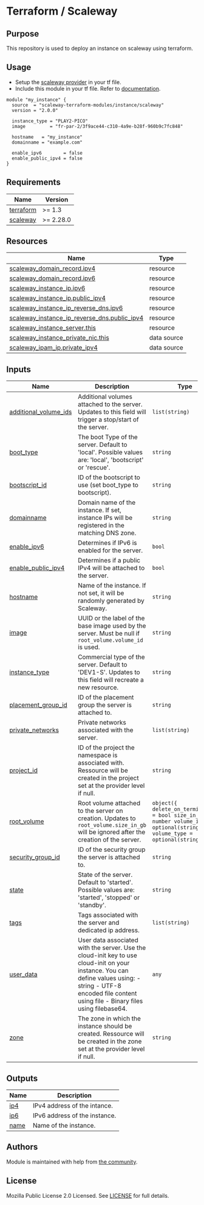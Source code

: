 # Terraform / Scaleway

## Purpose

This repository is used to deploy an instance on scaleway using terraform.

## Usage

- Setup the [scaleway provider](https://www.terraform.io/docs/providers/scaleway/index.html) in your tf file.
- Include this module in your tf file. Refer to [documentation](https://www.terraform.io/docs/modules/sources.html#generic-git-repository).

```hcl
module "my_instance" {
  source  = "scaleway-terraform-modules/instance/scaleway"
  version = "2.0.0"

  instance_type = "PLAY2-PICO"
  image         = "fr-par-2/3f9ace44-c310-4a9e-b28f-960b9c7fc848"

  hostname   = "my_instance"
  domainname = "example.com"

  enable_ipv6        = false
  enable_public_ipv4 = false
}
```

<!-- BEGIN_TF_DOCS -->
## Requirements

| Name | Version |
|------|---------|
| <a name="requirement_terraform"></a> [terraform](#requirement_terraform) | >= 1.3 |
| <a name="requirement_scaleway"></a> [scaleway](#requirement_scaleway) | >= 2.28.0 |

## Resources

| Name | Type |
|------|------|
| [scaleway_domain_record.ipv4](https://registry.terraform.io/providers/scaleway/scaleway/latest/docs/resources/domain_record) | resource |
| [scaleway_domain_record.ipv6](https://registry.terraform.io/providers/scaleway/scaleway/latest/docs/resources/domain_record) | resource |
| [scaleway_instance_ip.ipv6](https://registry.terraform.io/providers/scaleway/scaleway/latest/docs/resources/instance_ip) | resource |
| [scaleway_instance_ip.public_ipv4](https://registry.terraform.io/providers/scaleway/scaleway/latest/docs/resources/instance_ip) | resource |
| [scaleway_instance_ip_reverse_dns.ipv6](https://registry.terraform.io/providers/scaleway/scaleway/latest/docs/resources/instance_ip_reverse_dns) | resource |
| [scaleway_instance_ip_reverse_dns.public_ipv4](https://registry.terraform.io/providers/scaleway/scaleway/latest/docs/resources/instance_ip_reverse_dns) | resource |
| [scaleway_instance_server.this](https://registry.terraform.io/providers/scaleway/scaleway/latest/docs/resources/instance_server) | resource |
| [scaleway_instance_private_nic.this](https://registry.terraform.io/providers/scaleway/scaleway/latest/docs/data-sources/instance_private_nic) | data source |
| [scaleway_ipam_ip.private_ipv4](https://registry.terraform.io/providers/scaleway/scaleway/latest/docs/data-sources/ipam_ip) | data source |

## Inputs

| Name | Description | Type | Default | Required |
|------|-------------|------|---------|:--------:|
| <a name="input_additional_volume_ids"></a> [additional_volume_ids](#input_additional_volume_ids) | Additional volumes attached to the server. Updates to this field will trigger a stop/start of the server. | `list(string)` | `[]` | no |
| <a name="input_boot_type"></a> [boot_type](#input_boot_type) | The boot Type of the server. Default to 'local'. Possible values are: 'local', 'bootscript' or 'rescue'. | `string` | `"local"` | no |
| <a name="input_bootscript_id"></a> [bootscript_id](#input_bootscript_id) | ID of the bootscript to use (set boot_type to bootscript). | `string` | `null` | no |
| <a name="input_domainname"></a> [domainname](#input_domainname) | Domain name of the instance. If set, instance IPs will be registered in the matching DNS zone. | `string` | `null` | no |
| <a name="input_enable_ipv6"></a> [enable_ipv6](#input_enable_ipv6) | Determines if IPv6 is enabled for the server. | `bool` | `false` | no |
| <a name="input_enable_public_ipv4"></a> [enable_public_ipv4](#input_enable_public_ipv4) | Determines if a public IPv4 will be attached to the server. | `bool` | `false` | no |
| <a name="input_hostname"></a> [hostname](#input_hostname) | Name of the instance. If not set, it will be randomly generated by Scaleway. | `string` | `null` | no |
| <a name="input_image"></a> [image](#input_image) | UUID or the label of the base image used by the server. Must be null if `root_volume.volume_id` is used. | `string` | `null` | no |
| <a name="input_instance_type"></a> [instance_type](#input_instance_type) | Commercial type of the server. Default to 'DEV1-S'. Updates to this field will recreate a new resource. | `string` | `"DEV1-S"` | no |
| <a name="input_placement_group_id"></a> [placement_group_id](#input_placement_group_id) | ID of the placement group the server is attached to. | `string` | `null` | no |
| <a name="input_private_networks"></a> [private_networks](#input_private_networks) | Private networks associated with the server. | `list(string)` | `[]` | no |
| <a name="input_project_id"></a> [project_id](#input_project_id) | ID of the project the namespace is associated with. Ressource will be created in the project set at the provider level if null. | `string` | `null` | no |
| <a name="input_root_volume"></a> [root_volume](#input_root_volume) | Root volume attached to the server on creation. Updates to `root_volume.size_in_gb` will be ignored after the creation of the server. | ```object({ delete_on_termination = bool size_in_gb = number volume_id = optional(string) volume_type = optional(string) })``` | `null` | no |
| <a name="input_security_group_id"></a> [security_group_id](#input_security_group_id) | ID of the security group the server is attached to. | `string` | `null` | no |
| <a name="input_state"></a> [state](#input_state) | State of the server. Default to 'started'. Possible values are: 'started', 'stopped' or 'standby'. | `string` | `"started"` | no |
| <a name="input_tags"></a> [tags](#input_tags) | Tags associated with the server and dedicated ip address. | `list(string)` | `[]` | no |
| <a name="input_user_data"></a> [user_data](#input_user_data) | User data associated with the server. Use the cloud-init key to use cloud-init on your instance. You can define values using: - string - UTF-8 encoded file content using file - Binary files using filebase64. | `any` | `null` | no |
| <a name="input_zone"></a> [zone](#input_zone) | The zone in which the instance should be created. Ressource will be created in the zone set at the provider level if null. | `string` | `null` | no |

## Outputs

| Name | Description |
|------|-------------|
| <a name="output_ip4"></a> [ip4](#output_ip4) | IPv4 address of the intance. |
| <a name="output_ip6"></a> [ip6](#output_ip6) | IPv6 address of the instance. |
| <a name="output_name"></a> [name](#output_name) | Name of the instance. |
<!-- END_TF_DOCS -->

## Authors

Module is maintained with help from [the community](https://github.com/scaleway-terraform-modules/terraform-scaleway-instance/graphs/contributors).

## License

Mozilla Public License 2.0 Licensed. See [LICENSE](https://github.com/scaleway-terraform-modules/terraform-scaleway-instance/tree/master/LICENSE) for full details.
